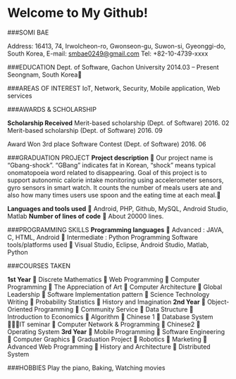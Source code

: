 Welcome to My Github!
=====================



###SOMI BAE

Address: 16413, 74, Irwolcheon-ro, Gwonseon-gu, Suwon-si, Gyeonggi-do, South Korea, E-mail: smbae0249@gmail.com Tel: +82-10-4739-xxxx

###EDUCATION
Dept. of Software, Gachon University 2014.03 – Present
Seongnam, South Korea


###AREAS OF INTEREST
IoT, Network, Security, Mobile application, Web services

###AWARDS & SCHOLARSHIP

**Scholarship Received**
Merit-based scholarship (Dept. of Software) 2016. 02
Merit-based scholarship (Dept. of Software) 2016. 09

Award
Won 3rd place Software Contest (Dept. of Software) 2016. 06

###GRADUATION PROJECT
**Project description**
 Our project name is “Gbang-shock”. “GBang” indicates fat in Korean, “shock” means typical onomatopoeia word related to disappearing. Goal of this project is to support autonomic calorie intake monitoring using accelerometer sensors, gyro sensors in smart watch. It counts the number of meals users ate and also how many times users use spoon and the eating time at each meal.

**Languages and tools used**
 Android, PHP, Github, MySQL, Android Studio, Matlab
**Number of lines of code**
 About 20000 lines.

###PROGRAMMING SKILLS
**Programming languages**
 Advanced : JAVA, C, HTML, Android
 Intermediate : Python
Programming Software tools/platforms used
 Visual Studio, Eclipse, Android Studio, Matlab, Python

###COURSES TAKEN

**1st Year**
 Discrete Mathematics  Web Programming
 Computer Programming  The Appreciation of Art
 Computer Architecture  Global Leadership
 Software Implementation pattern  Science Technology Writing
 Probability Statistics  History and Imagination
**2nd Year**
 Object-Oriented Programming  Community Service
 Data Structure  Introduction to Economics
 Algorithm  Chinese 1
 Database System IT seminar
 Computer Network & Programming  Chinese2
 Operating System
**3rd Year**
 Mobile Programming  Software Engineering
 Computer Graphics  Graduation Project
 Robotics  Marketing
 Advanced Web Programming  History and Architecture
 Distributed System

###HOBBIES
Play the piano, Baking, Watching movies
